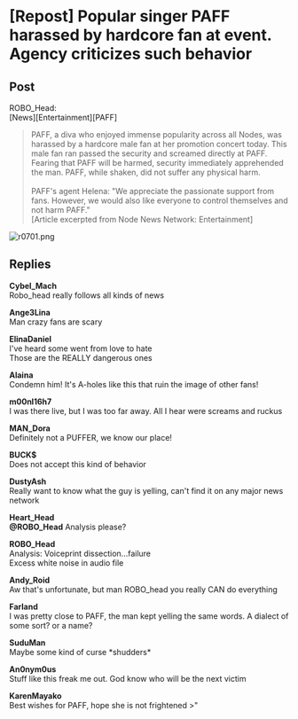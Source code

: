 # [Repost] Popular singer PAFF harassed by hardcore fan at event. Agency criticizes such behavior
## Post
ROBO_Head:<br>
[News][Entertainment][PAFF]<br>
> PAFF, a diva who enjoyed immense popularity across all Nodes, was harassed by a hardcore male fan at her promotion concert today. This male fan ran passed the security and screamed directly at PAFF. Fearing that PAFF will be harmed, security immediately apprehended the man. PAFF, while shaken, did not suffer any physical harm. <br>
> <br>
> PAFF's agent Helena: "We appreciate the passionate support from fans. However, we would also like everyone to control themselves and not harm PAFF."<br>
[Article excerpted from Node News Network: Entertainment]

![r0701.png](/attachments/r0701.png)
## Replies
**Cybel_Mach**<br>
Robo\_head really follows all kinds of news

**Ange3Lina**<br>
Man crazy fans are scary

**ElinaDaniel**<br>
I've heard some went from love to hate<br>
Those are the REALLY dangerous ones

**Alaina**<br>
Condemn him! It's A-holes like this that ruin the image of other fans!

**m00nl16h7**<br>
I was there live, but I was too far away. All I hear were screams and ruckus

**MAN_Dora**<br>
Definitely not a PUFFER, we know our place!

**BUCK$**<br>
Does not accept this kind of behavior

**DustyAsh**<br>
Really want to know what the guy is yelling, can't find it on any major news network

**Heart_Head**<br>
**@ROBO\_Head** Analysis please?

**ROBO_Head**<br>
Analysis: Voiceprint dissection...failure<br>
Excess white noise in audio file

**Andy_Roid**<br>
Aw that's unfortunate, but man ROBO\_head you really CAN do everything

**Farland**<br>
I was pretty close to PAFF, the man kept yelling the same words. A dialect of some sort? or a name?

**SuduMan**<br>
Maybe some kind of curse \*shudders\*

**An0nym0us**<br>
Stuff like this freak me out. God know who will be the next victim

**KarenMayako**<br>
Best wishes for PAFF, hope she is not frightened >"

